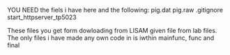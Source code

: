 YOU NEED the fiels i have here and the following:
pig.dat
pig.raw
.gitignore 
start_httpserver_tp5023

These files you get form dowloading from LISAM given file from lab files.
The only files i have made any own code in is iwthin mainfunc, func and final
